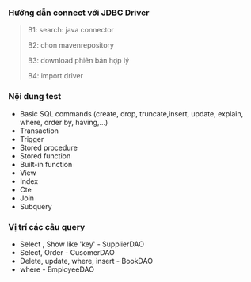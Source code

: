 ### Hướng dẫn connect với JDBC Driver 
> B1: search: java connector 
> 
> B2: chon mavenrepository 
> 
> B3: download phiên bản hợp lý
> 
> B4: import driver

### Nội dung test

- Basic SQL commands (create, drop, truncate,insert, update, explain, where, order by, having,...)
- Transaction
- Trigger
- Stored procedure
- Stored function
- Built-in function
- View
- Index
- Cte
- Join
- Subquery


### Vị trí các câu query
- Select , Show like 'key' - SupplierDAO
- Select, Order - CusomerDAO
- Delete, update, where, insert - BookDAO
- where - EmployeeDAO
